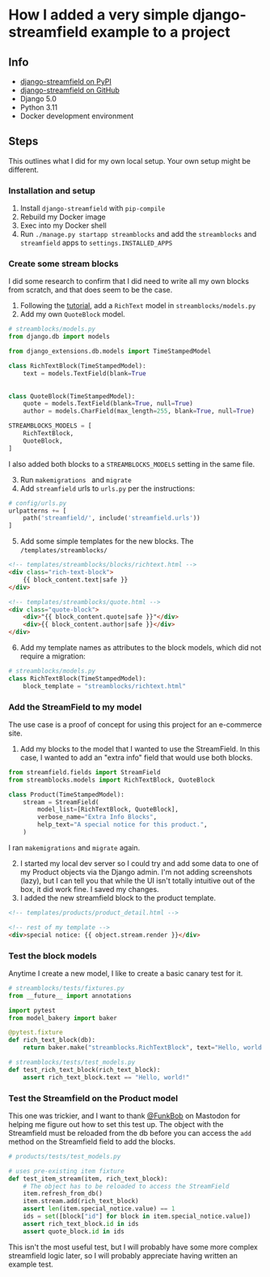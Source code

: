# How I added a very simple django-streamfield example to a project

## Info 

- [django-streamfield on PyPI](https://pypi.org/project/django-streamfield/)
- [django-streamfield on GitHub](https://github.com/raagin/django-streamfield)
- Django 5.0
- Python 3.11 
- Docker development environment

## Steps 

This outlines what I did for my own local setup. Your own setup might be different. 

### Installation and setup 

1. Install `django-streamfield` with `pip-compile` 
2. Rebuild my Docker image 
3. Exec into my Docker shell 
4. Run `./manage.py startapp streamblocks` and add the `streamblocks` and `streamfield` apps to `settings.INSTALLED_APPS`

### Create some stream blocks 

I did some research to confirm that I did need to write all my own blocks from scratch, and that does seem to be the case. 

1. Following the [tutorial](https://github.com/raagin/django-streamfield?tab=readme-ov-file#how-to-use), add a `RichText` model in `streamblocks/models.py`
2. Add my own `QuoteBlock` model. 

```python
# streamblocks/models.py
from django.db import models

from django_extensions.db.models import TimeStampedModel

class RichTextBlock(TimeStampedModel):
    text = models.TextField(blank=True
  
  
class QuoteBlock(TimeStampedModel):
    quote = models.TextField(blank=True, null=True)
    author = models.CharField(max_length=255, blank=True, null=True)

STREAMBLOCKS_MODELS = [
    RichTextBlock,
    QuoteBlock,
]
```

I also added both blocks to a `STREAMBLOCKS_MODELS` setting in the same file. 

3. Run `makemigrations ` and `migrate`
4. Add `streamfield` urls to `urls.py` per the instructions: 

```python
# config/urls.py 
urlpatterns += [
    path('streamfield/', include('streamfield.urls'))
]
```

5. Add some simple templates for the new blocks. The `/templates/streamblocks/`

```html
<!-- templates/streamblocks/blocks/richtext.html -->
<div class="rich-text-block">
    {{ block_content.text|safe }}
</div>
```

```html
<!-- templates/streamblocks/quote.html -->
<div class="quote-block">
    <div>"{{ block_content.quote|safe }}"</div>
    <div>{{ block_content.author|safe }}</div>
</div>
```

6. Add my template names as attributes to the block models, which did not require a migration: 

```python
# streamblocks/models.py 
class RichTextBlock(TimeStampedModel):
    block_template = "streamblocks/richtext.html"
```

### Add the StreamField to my model 

The use case is a proof of concept for using this project for an e-commerce site. 

1. Add my blocks to the model that I wanted to use the StreamField. In this case, I wanted to add an "extra info" field that would use both blocks. 

```python
from streamfield.fields import StreamField
from streamblocks.models import RichTextBlock, QuoteBlock

class Product(TimeStampedModel):
    stream = StreamField(
        model_list=[RichTextBlock, QuoteBlock],
        verbose_name="Extra Info Blocks",
        help_text="A special notice for this product.",
	)
```

I ran `makemigrations` and `migrate` again. 

2. I started my local dev server so I could try and add some data to one of my Product objects via the Django admin. I'm not adding screenshots (lazy), but I can tell you that while the UI isn't totally intuitive out of the box, it did work fine. I saved my changes. 
3. I added the new streamfield block to the product template. 

```html
<!-- templates/products/product_detail.html -->

<!-- rest of my template -->
<div>special notice: {{ object.stream.render }}</div>
```

### Test the block models 

Anytime I create a new model, I like to create a basic canary test for it.

```python
# streamblocks/tests/fixtures.py
from __future__ import annotations

import pytest
from model_bakery import baker

@pytest.fixture
def rich_text_block(db):
    return baker.make("streamblocks.RichTextBlock", text="Hello, world!")
```

```python
# streamblocks/tests/test_models.py
def test_rich_text_block(rich_text_block):
    assert rich_text_block.text == "Hello, world!"
```

### Test the Streamfield on the Product model 

This one was trickier, and I want to thank [@FunkBob](https://chaos.social/@FunkyBob/112119091650686006) on Mastodon for helping me figure out how to set this test up. The object with the Streamfield must be reloaded from the db before you can access the `add` method on the Streamfield field to add the blocks. 

```python
# products/tests/test_models.py

# uses pre-existing item fixture 
def test_item_stream(item, rich_text_block):
    # The object has to be reloaded to access the StreamField
    item.refresh_from_db()
    item.stream.add(rich_text_block)
    assert len(item.special_notice.value) == 1
    ids = set([block["id"] for block in item.special_notice.value])
    assert rich_text_block.id in ids
    assert quote_block.id in ids
```

This isn't the most useful test, but I will probably have some more complex streamfield logic later, so I will probably appreciate having written an example test. 
